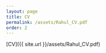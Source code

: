 ```yaml
---
layout: page
title: CV
permalink: /assets/Rahul_CV.pdf
order: 2
---
```


[CV]({{ site.url }}/assets/Rahul_CV.pdf)
